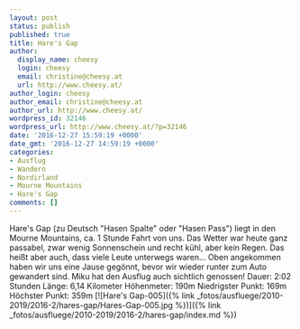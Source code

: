 ```yaml
---
layout: post
status: publish
published: true
title: Hare's Gap
author:
  display_name: cheesy
  login: cheesy
  email: christine@cheesy.at
  url: http://www.cheesy.at/
author_login: cheesy
author_email: christine@cheesy.at
author_url: http://www.cheesy.at/
wordpress_id: 32146
wordpress_url: http://www.cheesy.at/?p=32146
date: '2016-12-27 15:59:19 +0000'
date_gmt: '2016-12-27 14:59:19 +0000'
categories:
- Ausflug
- Wandern
- Nordirland
- Mourne Mountains
- Hare's Gap
comments: []
---
```

Hare's Gap (zu Deutsch "Hasen Spalte" oder "Hasen Pass") liegt in den Mourne Mountains, ca. 1 Stunde Fahrt von uns. Das Wetter war heute ganz passabel, zwar wenig Sonnenschein und recht kühl, aber kein Regen. Das heißt aber auch, dass viele Leute unterwegs waren... Oben angekommen haben wir uns eine Jause gegönnt, bevor wir wieder runter zum Auto gewandert sind. Miku hat den Ausflug auch sichtlich genossen!
Dauer: 2:02 Stunden
Länge: 6,14 Kilometer
Höhenmeter: 190m
Niedrigster Punkt: 169m
Höchster Punkt: 359m
[![Hare's Gap-005]({% link _fotos/ausfluege/2010-2019/2016-2/hares-gap/Hares-Gap-005.jpg %})]({% link _fotos/ausfluege/2010-2019/2016-2/hares-gap/index.md %})
